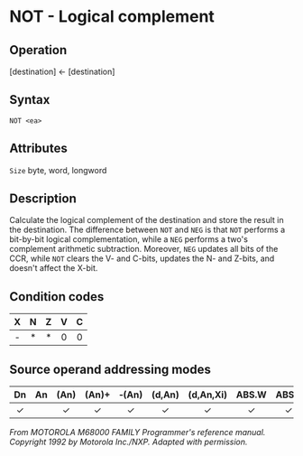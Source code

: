 # NOT - Logical complement

## Operation
[destination] ← [destination]

## Syntax
```assembly
NOT <ea>
```

## Attributes
`Size`  byte, word, longword

## Description
Calculate the logical complement of the destination and store the result in the destination. The difference between `NOT` and `NEG` is that `NOT` performs a bit-by-bit logical complementation, while a `NEG` performs a two's complement arithmetic subtraction. Moreover, `NEG` updates all bits of the CCR, while `NOT` clears the V- and C-bits, updates the N- and Z-bits, and doesn't affect the X-bit.

## Condition codes
| X | N | Z | V | C |
|:-:|:-:|:-:|:-:|:-:|
|-|*|*|0|0|

## Source operand addressing modes
|Dn|An|(An)|(An)+|&#x2011;(An)|(d,An)|(d,An,Xi)|ABS.W|ABS.L|(d,PC)|(d,PC,Xn)|imm|
|:-:|:-:|:-:|:-:|:-:|:-:|:-:|:-:|:-:|:-:|:-:|:-:|
|✓||✓|✓|✓|✓|✓|✓|✓||||

*From MOTOROLA M68000 FAMILY Programmer's reference manual. Copyright 1992 by Motorola Inc./NXP. Adapted with permission.*